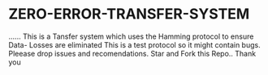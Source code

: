 # ZERO-ERROR-TRANSFER-SYSTEM
......
    This is a Tansfer system which uses the Hamming protocol to ensure Data- Losses are eliminated
    This is a test protocol so it might contain bugs. 
    Pleease drop issues and recomendations. 
    Star and Fork this Repo.. Thank you
